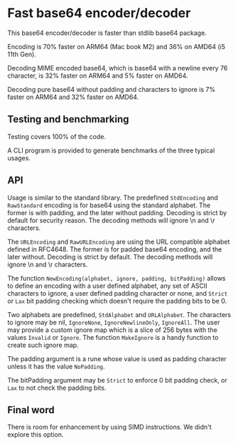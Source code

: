 # Fast base64 encoder/decoder

This base64 encoder/decoder is faster than stdlib base64 package.

Encoding is 70% faster on ARM64 (Mac book M2) and 36% on AMD64 (i5 11th Gen).

Decoding MIME encoded base64, which is base64 with a newline every 76 character,
is 32% faster on ARM64 and 5% faster on AMD64.

Decoding pure base64 without padding and characters to ignore is 7% faster on
ARM64 and 32% faster on AMD64.

## Testing and benchmarking

Testing covers 100% of the code.

A CLI program is provided to generate benchmarks of the three typical usages.

## API

Usage is similar to the standard library. The predefined `StdEncoding` and
`RawStandard` encoding is for base64 using the standard alphabet. The former
is with padding, and the later without padding. Decoding is strict by default
for security reason. The decoding methods will ignore \n and \r characters.

The `URLEncoding` and `RawURLEncoding` are using the URL compatible alphabet
defined in RFC4648. The former is for padded base64 encoding, and the later
without. Decoding is strict by default. The decoding methods will ignore \n
and \r characters.

The function `NewEncoding(alphabet, ignore, padding, bitPadding)` allows to
define an encoding with a user defined alphabet, any set of ASCII characters
to ignore, a user defined padding character or none, and `Strict` or `Lax`
bit padding checking which doesn't require the padding bits to be 0.

Two alphabets are predefined, `StdAlphabet` and `URLAlphabet`. The characters
to ignore may be nil, `IgnoreNone`, `IgnoreNewlineOnly`, `IgnoreAll`.  The
user may provide a custom ignore map which is a slice of 256 bytes with the
values `Invalid` or `Ignore`. The function `MakeIgnore` is a handy function
to create such ignore map.

The padding argument is a rune whose value is used as padding character
unless it has the value `NoPadding`.

The bitPadding argument may be `Strict` to enforce 0 bit padding check, or
`Lax` to not check the padding bits.

## Final word

There is room for enhancement by using SIMD instructions. We didn't explore
this option.
